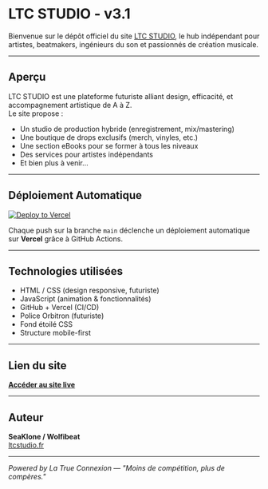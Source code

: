 # LTC STUDIO - v3.1

Bienvenue sur le dépôt officiel du site [LTC STUDIO](https://ltcstudios-frv-3-1.vercel.app), le hub indépendant pour artistes, beatmakers, ingénieurs du son et passionnés de création musicale.

---

## Aperçu

LTC STUDIO est une plateforme futuriste alliant design, efficacité, et accompagnement artistique de A à Z.  
Le site propose :
- Un studio de production hybride (enregistrement, mix/mastering)
- Une boutique de drops exclusifs (merch, vinyles, etc.)
- Une section eBooks pour se former à tous les niveaux
- Des services pour artistes indépendants
- Et bien plus à venir...

---

## Déploiement Automatique

[![Deploy to Vercel](https://vercelbadge.vercel.app/api/ltcstudios/ltcstudios-frv-3.1)](https://ltcstudios-frv-3-1.vercel.app)

Chaque push sur la branche `main` déclenche un déploiement automatique sur **Vercel** grâce à GitHub Actions.

---

## Technologies utilisées

- HTML / CSS (design responsive, futuriste)
- JavaScript (animation & fonctionnalités)
- GitHub + Vercel (CI/CD)
- Police Orbitron (futuriste)
- Fond étoilé CSS
- Structure mobile-first

---

## Lien du site

[**Accéder au site live**](https://ltcstudios-frv-3-1.vercel.app)

---

## Auteur

**SeaKlone / Wolfibeat**  
[ltcstudio.fr](https://ltcstudio.fr)

---

*Powered by La True Connexion — "Moins de compétition, plus de compères."*
